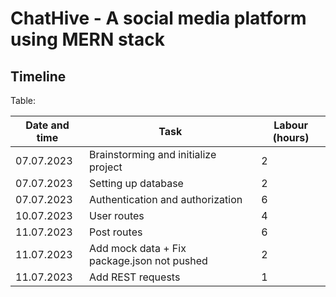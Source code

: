 # ChatHive - A social media platform using MERN stack

## Timeline

Table:

| Date and time | Task | Labour (hours) |
| --- | --- | --- |
| 07.07.2023 | Brainstorming and initialize project | 2 |
| 07.07.2023 | Setting up database | 2 |
| 07.07.2023 | Authentication and authorization | 6 |
| 10.07.2023 | User routes | 4 |
| 11.07.2023 | Post routes | 6 |
| 11.07.2023 | Add mock data + Fix package.json not pushed | 2 |
| 11.07.2023 | Add REST requests | 1 |


